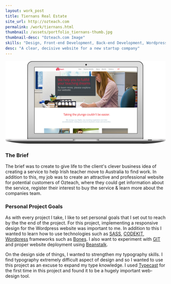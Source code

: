 ```yaml
---
layout: work_post
title: Tiernans Real Estate
site_url: http://ozteach.com
permalink: /work/tiernans.html
thumbnail: /assets/portfolio_tiernans-thumb.jpg
thumbnail-desc: "Ozteach.com Image"
skills: "Design, Front-end Development, Back-end Development, Wordpress, UX, Content Strategy"
desc: "A clear, decisive website for a new startup company"
---
```


<img src="/assets/portfolio_ozteach-macbook.png" alt="">


### The Brief

The brief was to create to give life to the client's clever business idea of creating a service to help Irish teacher move to Australia to find work. In addition to this, my job was to create an attractive and professional website for potential customers of Ozteach, where they could get information about the service, register their interest to buy the service & learn more about the companies team.

### Personal Project Goals

As with every project I take, I like to set personal goals that I set out to reach by the the end of the project. For this project, implementing a responsive design for the Wordpress website was important to me. In addition to this I wanted to learn how to use technologies such as [SASS](), [CODEKIT](), [Wordpress]() frameworks such as [Bones](). I also want to experiment with [GIT]() and proper website deployment using [Beanstalk](http://beanstalkapp.com/).

On the design side of things, I wanted to strengthen my typography skills. I find typography extremely difficult aspect of design and so I wanted to use this project as an excuse to expand my type knowledge. I used [Typecast]() for the first time in this project and found it to be a hugely important web-design tool.